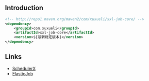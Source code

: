 ## Introduction




```xml
<!-- http://repo1.maven.org/maven2/com/xuxueli/xxl-job-core/ -->
<dependency>
    <groupId>com.xuxueli</groupId>
    <artifactId>xxl-job-core</artifactId>
    <version>${最新稳定版本}</version>
</dependency>
```


## Links

- [SchedulerX](/docs/CS/Job/ScheduleX.md)
- [ElasticJob](/docs/CS/Job/ElasticJob.md)


